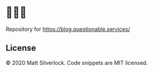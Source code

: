 🚀🚀🚀
==================

Repository for https://blog.questionable.services/

## License

© 2020 Matt Silverlock. Code snippets are MIT licensed.
